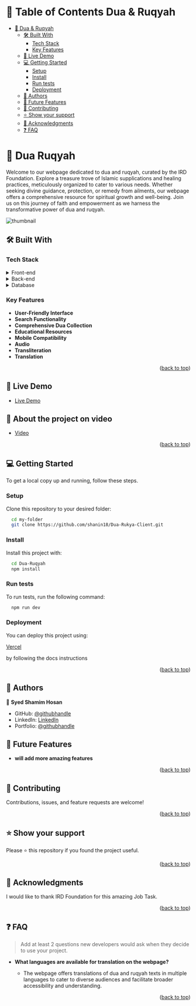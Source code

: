 <a name="readme-top"></a>

<!-- TABLE OF CONTENTS -->

# 📗 Table of Contents <a name="about-project">Dua & Ruqyah</a>

- [🤲 Dua & Ruqyah ](#-Dua-Ruqyah-)
  - [🛠 Built With ](#-built-with-)
    - [Tech Stack ](#tech-stack-)
    - [Key Features ](#key-features-)
  - [🚀 Live Demo ](#-live-demo-)
  - [💻 Getting Started ](#-getting-started-)
    - [Setup](#setup)
    - [Install](#install)
    - [Run tests](#run-tests)
    - [Deployment](#deployment)
  - [👥 Authors ](#-authors-)
  - [🔭 Future Features ](#-future-features-)
  - [🤝 Contributing ](#-contributing-)
  - [⭐️ Show your support ](#️-show-your-support-)
  - [🙏 Acknowledgments ](#-acknowledgments-)
  - [❓ FAQ ](#-faq-)

<!-- PROJECT DESCRIPTION -->

# 🤲 Dua Ruqyah <a name="about-project"></a>


Welcome to our webpage dedicated to dua and ruqyah, curated by the IRD Foundation. Explore a treasure trove of Islamic supplications and healing practices, meticulously organized to cater to various needs. Whether seeking divine guidance, protection, or remedy from ailments, our webpage offers a comprehensive resource for spiritual growth and well-being. Join us on this journey of faith and empowerment as we harness the transformative power of dua and ruqyah.

<div style={text-align:center}><img src="https://i.ibb.co/KVfKJ76/thumbnail.png" alt="thumbnail" border="0"></div>


## 🛠 Built With <a name="built-with"></a>

### Tech Stack <a name="tech-stack"></a>

<details>
  <summary>Front-end</summary>
  <ul>
    <li><a href="https://nextjs.org/">NextJs</a></li>
    <li><a href="https://tailwindcss.com/">Tailwind</a></li>
    <li><a href="https://daisyui.com/">DaisyUI</a></li>
  </ul>
</details>
<details>
  <summary>Back-end</summary>
  <ul>
    <li><a href="https://www.rubyonrails.org/en/">Node JS</a></li>
  </ul>
</details>

<details>
<summary>Database</summary>
  <ul>
    <li><a href="https://www.sqlite.org/">SQLite</a></li>
  </ul>
</details>

<!-- Features -->

### Key Features <a name="key-features"></a>


- **User-Friendly Interface**
- **Search Functionality**
- **Comprehensive Dua Collection**
- **Educational Resources**
- **Mobile Compatibility**
- **Audio**
- **Transliteration**
- **Translation**


<p align="right">(<a href="#readme-top">back to top</a>)</p>

## 🚀 Live Demo <a name="live-demo"></a>
- <a href="https://dua-ruqaiya.vercel.app/">Live Demo</a>

## 🚀 About the project on video <a name="live-demo"></a>
- <a href="https://www.youtube.com/watch?v=wIzSlshMt0I">Video</a>

<p align="right">(<a href="#readme-top">back to top</a>)</p>

<!-- GETTING STARTED -->

## 💻 Getting Started <a name="getting-started"></a>

To get a local copy up and running, follow these steps.


### Setup

Clone this repository to your desired folder:


```sh
  cd my-folder
  git clone https://github.com/shanin18/Dua-Rukya-Client.git
```


### Install

Install this project with:


```sh
  cd Dua-Ruqyah
  npm install
```


### Run tests

To run tests, run the following command:

```sh
  npm run dev
```


### Deployment

You can deploy this project using:


 <a href="https://vercel.com">Vercel</a>
  
  by following the docs instructions



<p align="right">(<a href="#readme-top">back to top</a>)</p>


## 👥 Authors <a name="authors"></a>

👤 **Syed Shamim Hosan**

- GitHub: [@githubhandle](https://github.com/shanin18)
- LinkedIn: [LinkedIn](https://www.linkedin.com/in/syed-shamim-hosan/)
- Portfolio: [@githubhandle](https://jovial-dieffenbachia-a9caa5.netlify.app/)

## 🔭 Future Features <a name="future-features"></a>

- **will add more amazing features**

<p align="right">(<a href="#readme-top">back to top</a>)</p>


## 🤝 Contributing <a name="contributing"></a>

Contributions, issues, and feature requests are welcome!


<p align="right">(<a href="#readme-top">back to top</a>)</p>


## ⭐️ Show your support <a name="support"></a>

Please ⭐️ this repository if you found the project useful.

<p align="right">(<a href="#readme-top">back to top</a>)</p>


## 🙏 Acknowledgments <a name="acknowledgements"></a>

I would like to thank IRD Foundation for this amazing Job Task.

<p align="right">(<a href="#readme-top">back to top</a>)</p>


## ❓ FAQ <a name="faq"></a>

> Add at least 2 questions new developers would ask when they decide to use your project.

- **What languages are available for translation on the webpage?**

  - The webpage offers translations of dua and ruqyah texts in multiple languages to cater to diverse audiences and facilitate broader accessibility and understanding.


<p align="right">(<a href="#readme-top">back to top</a>)</p>

